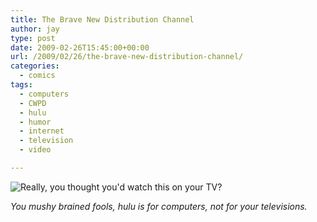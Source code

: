 ```yaml
---
title: The Brave New Distribution Channel
author: jay
type: post
date: 2009-02-26T15:45:00+00:00
url: /2009/02/26/the-brave-new-distribution-channel/
categories:
  - comics
tags:
  - computers
  - CWPD
  - hulu
  - humor
  - internet
  - television
  - video

---
```

![Really, you thought you'd watch this on your TV? ][1]

_You mushy brained fools, hulu is for computers, not for your televisions._

 [1]: https://files.rambleon.org/images/2009/02/hulu.jpg